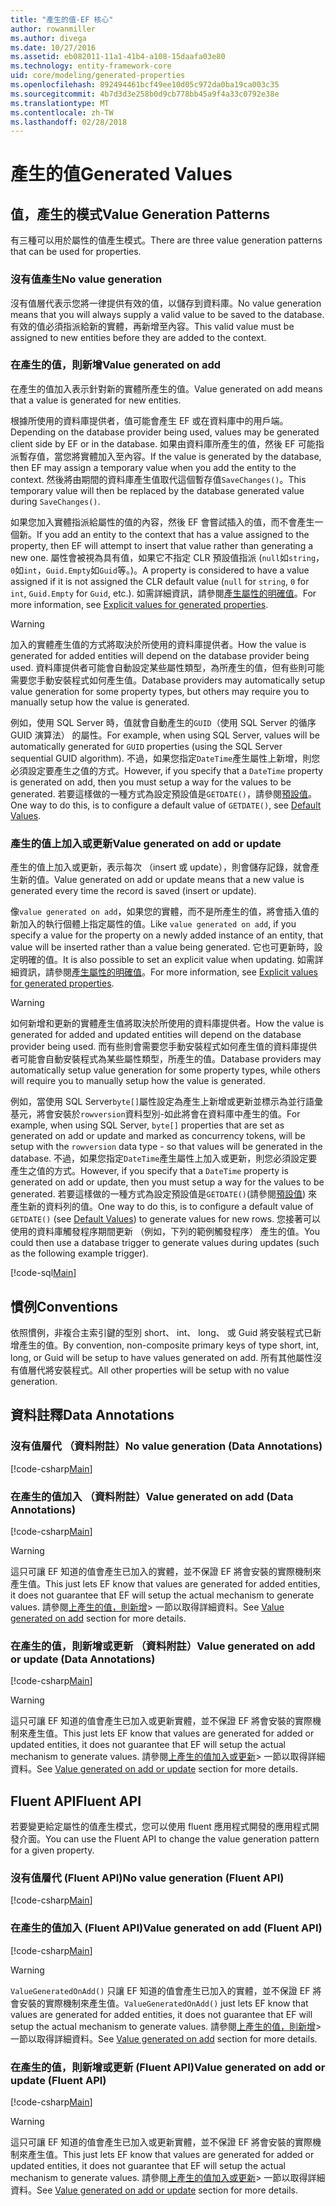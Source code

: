 ```yaml
---
title: "產生的值-EF 核心"
author: rowanmiller
ms.author: divega
ms.date: 10/27/2016
ms.assetid: eb082011-11a1-41b4-a108-15daafa03e80
ms.technology: entity-framework-core
uid: core/modeling/generated-properties
ms.openlocfilehash: 892494461bcf49ee10d05c972da0ba19ca003c35
ms.sourcegitcommit: 4b7d3d3e258b0d9cb778bb45a9f4a33c0792e38e
ms.translationtype: MT
ms.contentlocale: zh-TW
ms.lasthandoff: 02/28/2018
---
```

# <a name="generated-values"></a><span data-ttu-id="dc97e-102">產生的值</span><span class="sxs-lookup"><span data-stu-id="dc97e-102">Generated Values</span></span>

## <a name="value-generation-patterns"></a><span data-ttu-id="dc97e-103">值，產生的模式</span><span class="sxs-lookup"><span data-stu-id="dc97e-103">Value Generation Patterns</span></span>

<span data-ttu-id="dc97e-104">有三種可以用於屬性的值產生模式。</span><span class="sxs-lookup"><span data-stu-id="dc97e-104">There are three value generation patterns that can be used for properties.</span></span>

### <a name="no-value-generation"></a><span data-ttu-id="dc97e-105">沒有值產生</span><span class="sxs-lookup"><span data-stu-id="dc97e-105">No value generation</span></span>

<span data-ttu-id="dc97e-106">沒有值層代表示您將一律提供有效的值，以儲存到資料庫。</span><span class="sxs-lookup"><span data-stu-id="dc97e-106">No value generation means that you will always supply a valid value to be saved to the database.</span></span> <span data-ttu-id="dc97e-107">有效的值必須指派給新的實體，再新增至內容。</span><span class="sxs-lookup"><span data-stu-id="dc97e-107">This valid value must be assigned to new entities before they are added to the context.</span></span>

### <a name="value-generated-on-add"></a><span data-ttu-id="dc97e-108">在產生的值，則新增</span><span class="sxs-lookup"><span data-stu-id="dc97e-108">Value generated on add</span></span>

<span data-ttu-id="dc97e-109">在產生的值加入表示針對新的實體所產生的值。</span><span class="sxs-lookup"><span data-stu-id="dc97e-109">Value generated on add means that a value is generated for new entities.</span></span>

<span data-ttu-id="dc97e-110">根據所使用的資料庫提供者，值可能會產生 EF 或在資料庫中的用戶端。</span><span class="sxs-lookup"><span data-stu-id="dc97e-110">Depending on the database provider being used, values may be generated client side by EF or in the database.</span></span> <span data-ttu-id="dc97e-111">如果由資料庫所產生的值，然後 EF 可能指派暫存值，當您將實體加入至內容。</span><span class="sxs-lookup"><span data-stu-id="dc97e-111">If the value is generated by the database, then EF may assign a temporary value when you add the entity to the context.</span></span> <span data-ttu-id="dc97e-112">然後將由期間的資料庫產生值取代這個暫存值`SaveChanges()`。</span><span class="sxs-lookup"><span data-stu-id="dc97e-112">This temporary value will then be replaced by the database generated value during `SaveChanges()`.</span></span>

<span data-ttu-id="dc97e-113">如果您加入實體指派給屬性的值的內容，然後 EF 會嘗試插入的值，而不會產生一個新。</span><span class="sxs-lookup"><span data-stu-id="dc97e-113">If you add an entity to the context that has a value assigned to the property, then EF will attempt to insert that value rather than generating a new one.</span></span> <span data-ttu-id="dc97e-114">屬性會被視為具有值，如果它不指定 CLR 預設值指派 (`null`如`string`，`0`如`int`，`Guid.Empty`如`Guid`等。)。</span><span class="sxs-lookup"><span data-stu-id="dc97e-114">A property is considered to have a value assigned if it is not assigned the CLR default value (`null` for `string`, `0` for `int`, `Guid.Empty` for `Guid`, etc.).</span></span> <span data-ttu-id="dc97e-115">如需詳細資訊，請參閱[產生屬性的明確值](..\saving\explicit-values-generated-properties.md)。</span><span class="sxs-lookup"><span data-stu-id="dc97e-115">For more information, see [Explicit values for generated properties](..\saving\explicit-values-generated-properties.md).</span></span>

> [!WARNING]  
> <span data-ttu-id="dc97e-116">加入的實體產生值的方式將取決於所使用的資料庫提供者。</span><span class="sxs-lookup"><span data-stu-id="dc97e-116">How the value is generated for added entities will depend on the database provider being used.</span></span> <span data-ttu-id="dc97e-117">資料庫提供者可能會自動設定某些屬性類型，為所產生的值，但有些則可能需要您手動安裝程式如何產生值。</span><span class="sxs-lookup"><span data-stu-id="dc97e-117">Database providers may automatically setup value generation for some property types, but others may require you to manually setup how the value is generated.</span></span>
>
> <span data-ttu-id="dc97e-118">例如，使用 SQL Server 時，值就會自動產生的`GUID`（使用 SQL Server 的循序 GUID 演算法） 的屬性。</span><span class="sxs-lookup"><span data-stu-id="dc97e-118">For example, when using SQL Server, values will be automatically generated for `GUID` properties (using the SQL Server sequential GUID algorithm).</span></span> <span data-ttu-id="dc97e-119">不過，如果您指定`DateTime`產生屬性上新增，則您必須設定要產生之值的方式。</span><span class="sxs-lookup"><span data-stu-id="dc97e-119">However, if you specify that a `DateTime` property is generated on add, then you must setup a way for the values to be generated.</span></span> <span data-ttu-id="dc97e-120">若要這樣做的一種方式為設定預設值是`GETDATE()`，請參閱[預設值](relational/default-values.md)。</span><span class="sxs-lookup"><span data-stu-id="dc97e-120">One way to do this, is to configure a default value of `GETDATE()`, see [Default Values](relational/default-values.md).</span></span>

### <a name="value-generated-on-add-or-update"></a><span data-ttu-id="dc97e-121">產生的值上加入或更新</span><span class="sxs-lookup"><span data-stu-id="dc97e-121">Value generated on add or update</span></span>

<span data-ttu-id="dc97e-122">產生的值上加入或更新，表示每次 （insert 或 update），則會儲存記錄，就會產生新的值。</span><span class="sxs-lookup"><span data-stu-id="dc97e-122">Value generated on add or update means that a new value is generated every time the record is saved (insert or update).</span></span>

<span data-ttu-id="dc97e-123">像`value generated on add`，如果您的實體，而不是所產生的值，將會插入值的新加入的執行個體上指定屬性的值。</span><span class="sxs-lookup"><span data-stu-id="dc97e-123">Like `value generated on add`, if you specify a value for the property on a newly added instance of an entity, that value will be inserted rather than a value being generated.</span></span> <span data-ttu-id="dc97e-124">它也可更新時，設定明確的值。</span><span class="sxs-lookup"><span data-stu-id="dc97e-124">It is also possible to set an explicit value when updating.</span></span> <span data-ttu-id="dc97e-125">如需詳細資訊，請參閱[產生屬性的明確值](..\saving\explicit-values-generated-properties.md)。</span><span class="sxs-lookup"><span data-stu-id="dc97e-125">For more information, see [Explicit values for generated properties](..\saving\explicit-values-generated-properties.md).</span></span>

> [!WARNING]  
> <span data-ttu-id="dc97e-126">如何新增和更新的實體產生值將取決於所使用的資料庫提供者。</span><span class="sxs-lookup"><span data-stu-id="dc97e-126">How the value is generated for added and updated entities will depend on the database provider being used.</span></span> <span data-ttu-id="dc97e-127">而有些則會需要您手動安裝程式如何產生值的資料庫提供者可能會自動安裝程式為某些屬性類型，所產生的值。</span><span class="sxs-lookup"><span data-stu-id="dc97e-127">Database providers may automatically setup value generation for some property types, while others will require you to manually setup how the value is generated.</span></span>
>
> <span data-ttu-id="dc97e-128">例如，當使用 SQL Server`byte[]`屬性設定為產生上新增或更新並標示為並行語彙基元，將會安裝於`rowversion`資料型別-如此將會在資料庫中產生的值。</span><span class="sxs-lookup"><span data-stu-id="dc97e-128">For example, when using SQL Server, `byte[]` properties that are set as generated on add or update and marked as concurrency tokens, will be setup with the `rowversion` data type - so that values will be generated in the database.</span></span> <span data-ttu-id="dc97e-129">不過，如果您指定`DateTime`產生屬性上加入或更新，則您必須設定要產生之值的方式。</span><span class="sxs-lookup"><span data-stu-id="dc97e-129">However, if you specify that a `DateTime` property is generated on add or update, then you must setup a way for the values to be generated.</span></span> <span data-ttu-id="dc97e-130">若要這樣做的一種方式為設定預設值是`GETDATE()`(請參閱[預設值](relational/default-values.md)) 來產生新的資料列的值。</span><span class="sxs-lookup"><span data-stu-id="dc97e-130">One way to do this, is to configure a default value of `GETDATE()` (see [Default Values](relational/default-values.md)) to generate values for new rows.</span></span> <span data-ttu-id="dc97e-131">您接著可以使用的資料庫觸發程序期間更新 （例如，下列的範例觸發程序） 產生的值。</span><span class="sxs-lookup"><span data-stu-id="dc97e-131">You could then use a database trigger to generate values during updates (such as the following example trigger).</span></span>
>
> [!code-sql[Main](../../../samples/core/Modeling/FluentAPI/Samples/ValueGeneratedOnAddOrUpdate.sql)]

## <a name="conventions"></a><span data-ttu-id="dc97e-132">慣例</span><span class="sxs-lookup"><span data-stu-id="dc97e-132">Conventions</span></span>

<span data-ttu-id="dc97e-133">依照慣例，非複合主索引鍵的型別 short、 int、 long、 或 Guid 將安裝程式已新增產生的值。</span><span class="sxs-lookup"><span data-stu-id="dc97e-133">By convention, non-composite primary keys of type short, int, long, or Guid will be setup to have values generated on add.</span></span> <span data-ttu-id="dc97e-134">所有其他屬性沒有值層代將安裝程式。</span><span class="sxs-lookup"><span data-stu-id="dc97e-134">All other properties will be setup with no value generation.</span></span>

## <a name="data-annotations"></a><span data-ttu-id="dc97e-135">資料註釋</span><span class="sxs-lookup"><span data-stu-id="dc97e-135">Data Annotations</span></span>

### <a name="no-value-generation-data-annotations"></a><span data-ttu-id="dc97e-136">沒有值層代 （資料附註）</span><span class="sxs-lookup"><span data-stu-id="dc97e-136">No value generation (Data Annotations)</span></span>

[!code-csharp[Main](../../../samples/core/Modeling/DataAnnotations/Samples/ValueGeneratedNever.cs#Sample)]

### <a name="value-generated-on-add-data-annotations"></a><span data-ttu-id="dc97e-137">在產生的值加入 （資料附註）</span><span class="sxs-lookup"><span data-stu-id="dc97e-137">Value generated on add (Data Annotations)</span></span>

[!code-csharp[Main](../../../samples/core/Modeling/DataAnnotations/Samples/ValueGeneratedOnAdd.cs#Sample)]

> [!WARNING]  
> <span data-ttu-id="dc97e-138">這只可讓 EF 知道的值會產生已加入的實體，並不保證 EF 將會安裝的實際機制來產生值。</span><span class="sxs-lookup"><span data-stu-id="dc97e-138">This just lets EF know that values are generated for added entities, it does not guarantee that EF will setup the actual mechanism to generate values.</span></span> <span data-ttu-id="dc97e-139">請參閱[上產生的值，則新增](#value-generated-on-add)> 一節以取得詳細資料。</span><span class="sxs-lookup"><span data-stu-id="dc97e-139">See [Value generated on add](#value-generated-on-add) section for more details.</span></span>

### <a name="value-generated-on-add-or-update-data-annotations"></a><span data-ttu-id="dc97e-140">在產生的值，則新增或更新 （資料附註）</span><span class="sxs-lookup"><span data-stu-id="dc97e-140">Value generated on add or update (Data Annotations)</span></span>

[!code-csharp[Main](../../../samples/core/Modeling/DataAnnotations/Samples/ValueGeneratedOnAddOrUpdate.cs#Sample)]

> [!WARNING]  
> <span data-ttu-id="dc97e-141">這只可讓 EF 知道的值會產生已加入或更新實體，並不保證 EF 將會安裝的實際機制來產生值。</span><span class="sxs-lookup"><span data-stu-id="dc97e-141">This just lets EF know that values are generated for added or updated entities, it does not guarantee that EF will setup the actual mechanism to generate values.</span></span> <span data-ttu-id="dc97e-142">請參閱[上產生的值加入或更新](#value-generated-on-add-or-update)> 一節以取得詳細資料。</span><span class="sxs-lookup"><span data-stu-id="dc97e-142">See [Value generated on add or update](#value-generated-on-add-or-update) section for more details.</span></span>

## <a name="fluent-api"></a><span data-ttu-id="dc97e-143">Fluent API</span><span class="sxs-lookup"><span data-stu-id="dc97e-143">Fluent API</span></span>

<span data-ttu-id="dc97e-144">若要變更給定屬性的值產生模式，您可以使用 fluent 應用程式開發的應用程式開發介面。</span><span class="sxs-lookup"><span data-stu-id="dc97e-144">You can use the Fluent API to change the value generation pattern for a given property.</span></span>

### <a name="no-value-generation-fluent-api"></a><span data-ttu-id="dc97e-145">沒有值層代 (Fluent API)</span><span class="sxs-lookup"><span data-stu-id="dc97e-145">No value generation (Fluent API)</span></span>

[!code-csharp[Main](../../../samples/core/Modeling/FluentAPI/Samples/ValueGeneratedNever.cs#Sample)]

### <a name="value-generated-on-add-fluent-api"></a><span data-ttu-id="dc97e-146">在產生的值加入 (Fluent API)</span><span class="sxs-lookup"><span data-stu-id="dc97e-146">Value generated on add (Fluent API)</span></span>

[!code-csharp[Main](../../../samples/core/Modeling/FluentAPI/Samples/ValueGeneratedOnAdd.cs#Sample)]

> [!WARNING]  
> <span data-ttu-id="dc97e-147">`ValueGeneratedOnAdd()` 只讓 EF 知道的值會產生已加入的實體，並不保證 EF 將會安裝的實際機制來產生值。</span><span class="sxs-lookup"><span data-stu-id="dc97e-147">`ValueGeneratedOnAdd()` just lets EF know that values are generated for added entities, it does not guarantee that EF will setup the actual mechanism to generate values.</span></span>  <span data-ttu-id="dc97e-148">請參閱[上產生的值，則新增](#value-generated-on-add)> 一節以取得詳細資料。</span><span class="sxs-lookup"><span data-stu-id="dc97e-148">See [Value generated on add](#value-generated-on-add) section for more details.</span></span>

### <a name="value-generated-on-add-or-update-fluent-api"></a><span data-ttu-id="dc97e-149">在產生的值，則新增或更新 (Fluent API)</span><span class="sxs-lookup"><span data-stu-id="dc97e-149">Value generated on add or update (Fluent API)</span></span>

[!code-csharp[Main](../../../samples/core/Modeling/FluentAPI/Samples/ValueGeneratedOnAddOrUpdate.cs#Sample)]

> [!WARNING]  
> <span data-ttu-id="dc97e-150">這只可讓 EF 知道的值會產生已加入或更新實體，並不保證 EF 將會安裝的實際機制來產生值。</span><span class="sxs-lookup"><span data-stu-id="dc97e-150">This just lets EF know that values are generated for added or updated entities, it does not guarantee that EF will setup the actual mechanism to generate values.</span></span> <span data-ttu-id="dc97e-151">請參閱[上產生的值加入或更新](#value-generated-on-add-or-update)> 一節以取得詳細資料。</span><span class="sxs-lookup"><span data-stu-id="dc97e-151">See [Value generated on add or update](#value-generated-on-add-or-update) section for more details.</span></span>
